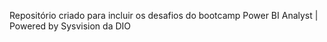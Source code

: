 Repositório criado para incluir os desafios do bootcamp Power BI Analyst | Powered by Sysvision da DIO
  
